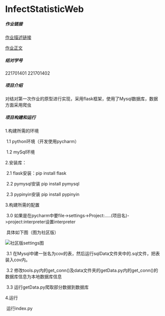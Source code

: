 # InfectStatisticWeb

##### 作业链接

[作业描述链接](https://edu.cnblogs.com/campus/fzu/2020SpringW/homework/10456)

[作业正文](https://www.cnblogs.com/wxy-2020/p/12492756.html)

##### 结对学号

221701401 221701402

##### 项目介绍

对结对第一次作业的原型进行实现，采用flask框架，使用了Mysql数据库，数据方面采用爬虫

##### 项目构建和运行

1.构建所需的环境

​	1.1 python环境（开发使用pycharm）

​	1.2 mySql环境

2.安装库：

​	2.1 flask安装：pip install flask 

​	2.2 pymysql安装  pip install pymysql

​	2.3 pypinyin安装  pip install pypinyin

3.构建所需的配置

​	3.0 如果是在pycharm中要file->settings->Project:.....(项目名)->project:interpreter设置interpreter

​		具体如下图（图为社区版）

![社区版settings图](https://images.cnblogs.com/cnblogs_com/kokodayo/1640089/o_200314085900pycharm.png)

​	3.1 在Mysql中建一张名为cov的表，然后运行sqlData文件夹中的.sql文件，把表装入cov内。

​	3.2 修改tools.py内的get_conn()及data文件夹的getData.py内的get_conn()的数据库信息为本地数据库信息

​	3.3 运行getData.py爬取部分数据到数据库

4.运行

​	运行index.py